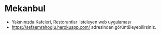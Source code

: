 # Mekanbul
- Yakınınızda Kafeleri, Restorantlar listeleyen web uygulaması
- https://sefaemrahoglu.herokuapp.com/ adresinden görüntüleyebilirsiniz.

